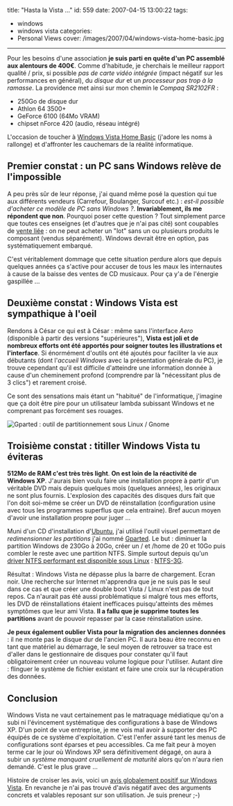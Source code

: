 title: "Hasta la Vista ..."
id: 559
date: 2007-04-15 13:00:22
tags:
- windows
- windows vista
categories:
- Personal Views
cover: /images/2007/04/windows-vista-home-basic.jpg
---

Pour les besoins d'une association **je suis parti en quête d'un PC assemblé aux alentours de 400€**. Comme d'habitude, je cherchais le meilleur rapport qualité / prix, si possible _pas de carte vidéo intégrée_ (impact négatif sur les performances en général), du _disque dur_ et un _processeur pas trop à la ramasse_. La providence met ainsi sur mon chemin le _Compaq SR2102FR_ :

*   250Go de disque dur
*   Athlon 64 3500+
*   GeForce 6100 (64Mo VRAM)
*   chipset nForce 420 (audio, réseau intégré)

L'occasion de toucher à [Windows Vista Home Basic](http://lagranges.typepad.fr/lumiere/2007/01/vistaldition_ho.html) (j'adore les noms à rallonge) et d'affronter les cauchemars de la réalité informatique.
<!--more-->

## Premier constat : un PC sans Windows relève de l'impossible

A peu près sûr de leur réponse, j'ai quand même posé la question qui tue aux différents vendeurs (Carrefour, Boulanger, Surcouf etc.) : <cite>est-il possible d'acheter ce modèle de PC sans Windows ?</cite>. **Invariablement, ils me répondent que non**. Pourquoi poser cette question ? Tout simplement parce que toutes ces enseignes (et d'autres que je n'ai pas cité) sont coupables de [vente liée](http://fr.wikipedia.org/wiki/Vente_li%C3%A9e) : on ne peut acheter un "lot" sans un ou plusieurs produits le composant (vendus séparément). Windows devrait être en option, pas systématiquement embarqué.

C'est véritablement dommage que cette situation perdure alors que depuis quelques années ça s'active pour accuser de tous les maux les internautes à cause de la baisse des ventes de CD musicaux. Pour ça y'a de l'énergie gaspillée ...

## Deuxième constat : Windows Vista est sympathique à l'oeil

Rendons à César ce qui est à César : même sans l'interface _Aero_ (disponible à partir des versions "supérieures"), **Vista est joli et de nombreux efforts ont été apportés pour soigner toutes les illustrations et l'interface**. Si énormément d'outils ont été ajoutés pour faciliter la vie aux débutants (dont l'_accueil Windows_ avec la présentation générale du PC), je trouve cependant qu'il est difficile d'atteindre une information donnée à cause d'un cheminement profond (comprendre par là "nécessitant plus de 3 clics") et rarement croisé.

Ce sont des sensations mais étant un "habitué" de l'informatique, j'imagine que ça doit être pire pour un utilisateur lambda subissant Windows et ne comprenant pas forcément ses rouages.

![Gparted : outil de partitionnement sous Linux / Gnome](/images/2007/04/gparted.jpg)

## Troisième constat : titiller Windows Vista tu éviteras

**512Mo de RAM c'est très très light**. **On est loin de la réactivité de Windows XP**. J'aurais bien voulu faire une installation propre à partir d'un véritable DVD mais depuis quelques mois (quelques années), les originaux ne sont plus fournis. L'explosion des capacités des disques durs fait que l'on doit soi-même se créer un DVD de réinstallation (configuration usine avec tous les programmes superflus que cela entraine).
Bref aucun moyen d'avoir une installation propre pour juger ...

Muni d'un CD d'installation d'[Ubuntu](http://www.ubuntu-fr.org/), j'ai utilisé l'outil visuel permettant de _redimensionner les partitions_ j'ai nommé [Gparted](http://gparted.sourceforge.net/). Le but : diminuer la partition Windows de 230Go à 20Go, créer un / et /home de 20 et 10Go puis combler le reste avec une partition NTFS. Simple surtout depuis qu'un [driver NTFS performant est disponible sous Linux](http://linuxfr.org/~jberthon/24172.html) : [NTFS-3G](http://www.ntfs-3g.org/).

Résultat : Windows Vista ne dépasse plus la barre de chargement. Ecran noir. Une recherche sur Internet m'apprendra que je ne suis pas le seul dans ce cas et que créer une double boot Vista / Linux n'est pas de tout repos.
Ca n'aurait pas été aussi problématique si malgré tous mes efforts, les DVD de réinstallations étaient inefficaces puisqu'atteints des mêmes symptômes que leur ami Vista. **Il a fallu que je supprime toutes les partitions** avant de pouvoir repasser par la case réinstallation usine.

**Je peux également oublier Vista pour la migration des anciennes données** : il ne monte pas le disque dur de l'ancien PC. Il aura beau être reconnu en tant que matériel au démarrage, le seul moyen de retrouver sa trace est d'aller dans le gestionnaire de disques pour constater qu'il faut obligatoirement créer un nouveau volume logique pour l'utiliser. Autant dire : flinguer le système de fichier existant et faire une croix sur la récupération des données.

## Conclusion

Windows Vista ne vaut certainement pas le matraquage médiatique qu'on a subi ni l'évincement systématique des configurations à base de Windows XP. D'un point de vue entreprise, je me vois mal avoir à supporter des PC équipés de ce système d'exploitation. C'est l'enfer assuré tant les menus de configurations sont éparses et peu accessibles.
Ca me fait peur à moyen terme car le jour où Windows XP sera définitivement dégagé, on aura à subir un _système manquant cruellement de maturité_ alors qu'on n'aura rien demandé. C'est le plus grave ...

Histoire de croiser les avis, voici un [avis globalement positif sur Windows Vista](http://www.suchablog.com/index.php?2007/01/04/2032-windows-vista-j-ai-teste-pour-vous). En revanche je n'ai pas trouvé d'avis négatif avec des arguments concrets et valables reposant sur son utilisation. Je suis preneur ;-)